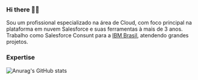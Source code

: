 ### Hi there 👨‍💻
Sou um profissional especializado na área de Cloud, com foco principal na plataforma em nuvem Salesforce e suas ferramentas à mais de 3 anos. Trabalho como Salesforce Consunt para a [IBM Brasil](https://www.ibm.com/br-pt), atendendo grandes projetos.



### Expertise 
 
<!--
**enriqSilv/enriqSilv** is a ✨ _special_ ✨ repository because its `README.md` (this file) appears on your GitHub profile.

Here are some ideas to get you started:

- 🔭 I’m currently working on ...
- 🌱 I’m currently learning ...
- 👯 I’m looking to collaborate on ...
- 🤔 I’m looking for help with ...
- 💬 Ask me about ...
- 📫 How to reach me: ...
- 😄 Pronouns: ...
- ⚡ Fun fact: ...
-->
![Anurag's GitHub stats](https://github-readme-stats.vercel.app/api?username=enriqSilv&theme=shadow_red&show_icons=true)
